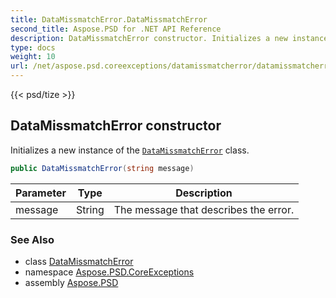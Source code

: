 ```yaml
---
title: DataMissmatchError.DataMissmatchError
second_title: Aspose.PSD for .NET API Reference
description: DataMissmatchError constructor. Initializes a new instance of the DataMissmatchError class
type: docs
weight: 10
url: /net/aspose.psd.coreexceptions/datamissmatcherror/datamissmatcherror/
---
```

{{< psd/tize >}}
## DataMissmatchError constructor

Initializes a new instance of the [`DataMissmatchError`](../) class.

```csharp
public DataMissmatchError(string message)
```

| Parameter | Type | Description |
| --- | --- | --- |
| message | String | The message that describes the error. |

### See Also

* class [DataMissmatchError](../)
* namespace [Aspose.PSD.CoreExceptions](../../../aspose.psd.coreexceptions/)
* assembly [Aspose.PSD](../../../)


